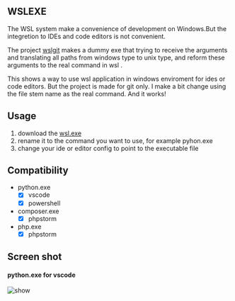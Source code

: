 ## WSLEXE 
The WSL system make a convenience of development on Windows.But the integretion to IDEs and code editors is not convenient.

The project [wslgit](https://github.com/andy-5/wslgit) makes a dummy exe that trying to receive the arguments and translating all paths from windows type to unix type, and reform these arguments to the real command in wsl .

This shows a way to use wsl application in windows enviroment for ides or code editors. But the project is made for git only. I make a bit change using the file stem name as the real command. And it works!

## Usage

1. download the [wsl.exe](https://github.com/jswh/wslexe/releases/tag/v0.0.1)
2. rename it to the command you want to use, for example pyhon.exe
3. change your ide or editor config to point to the executable file

## Compatibility
* python.exe
  - [x] vscode
  - [x] powershell
* composer.exe
  - [x] phpstorm
* php.exe
  - [x] phpstorm

## Screen shot
#### python.exe for vscode
![show](https://user-images.githubusercontent.com/6405755/41839420-caa53562-7895-11e8-8ff8-576c56d9ba7c.gif)
